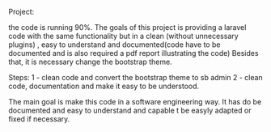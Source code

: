 Project:

the code is running 90%. The goals of this project is providing a laravel code with the same functionality but in a clean (without unnecessary plugins) , easy to understand and documented(code have to be documented and is also required a pdf report illustrating the code) Besides that, it is necessary change the bootstrap theme.

Steps:
1 - clean code and convert the bootstrap theme to sb admin
2 - clean code, documentation and make it easy to be understood. 

The main goal is make this code in a software engineering way. It has do be documented and easy to understand and capable t be easyly adapted or fixed if necessary. 
